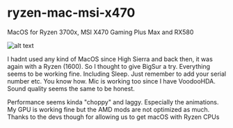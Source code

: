 # ryzen-mac-msi-x470
MacOS for Ryzen 3700x, MSI X470 Gaming Plus Max and RX580

![alt text](https://i.redd.it/3irgasiapgi61.png)

I hadnt used any kind of MacOS since High Sierra and back then, it was again with a Ryzen (1600). So I thought to give BigSur a try. 
Everything seems to be working fine. Including Sleep. Just remember to add your serial number etc. You know how. 
Mic is working too since I have VoodooHDA. Sound quality seems the same to be honest.

Performance seems kinda "choppy" and laggy. Especially the animations. My GPU is working fine but the AMD mods are not optimized as much. Thanks to the devs though for allowing us to get macOS with Ryzen CPUs
